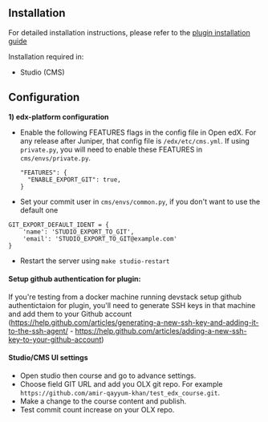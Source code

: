 
Installation
------------

For detailed installation instructions, please refer to the [plugin installation guide](<../#installation-guide>)

Installation required in:

* Studio (CMS)

Configuration
------------
**1) edx-platform configuration**

- Enable the following FEATURES flags in the config file in Open edX. For any release after Juniper, that config file is ``/edx/etc/cms.yml``. If using `private.py`, you will need to enable these FEATURES in `cms/envs/private.py`.

  ```
  "FEATURES": {
    "ENABLE_EXPORT_GIT": true,
  }
  ```
- Set your commit user in `cms/envs/common.py`, if you don't want to use the default one
```
GIT_EXPORT_DEFAULT_IDENT = {
    'name': 'STUDIO_EXPORT_TO_GIT',
    'email': 'STUDIO_EXPORT_TO_GIT@example.com'
}
```
- Restart the server using `make studio-restart`

#### Setup github authentication for plugin:
 If you're testing from a docker machine running devstack setup github authentictaion for plugin, you'll need to generate SSH keys in that
machine and add them to your Github account
(https://help.github.com/articles/generating-a-new-ssh-key-and-adding-it-to-the-ssh-agent/ -
https://help.github.com/articles/adding-a-new-ssh-key-to-your-github-account)

#### Studio/CMS UI settings
- Open studio then course and go to advance settings.
- Choose field GIT URL and add you OLX git repo. For example `https://github.com/amir-qayyum-khan/test_edx_course.git`.
- Make a change to the course content and publish.
- Test commit count increase on your OLX repo.
